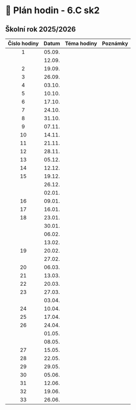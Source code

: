 # 📅 Plán hodin - 6.C sk2

## Školní rok 2025/2026

| Číslo hodiny | Datum | Téma hodiny | Poznámky |
| :----------: | :---: | :---------- | :------- |
|       1      | 05.09. |             |          |
|              | 12.09. |             |          |
|       2      | 19.09. |             |          |
|       3      | 26.09. |             |          |
|       4      | 03.10. |             |          |
|       5      | 10.10. |             |          |
|       6      | 17.10. |             |          |
|       7      | 24.10. |             |          |
|       8      | 31.10. |             |          |
|       9      | 07.11. |             |          |
|      10      | 14.11. |             |          |
|      11      | 21.11. |             |          |
|      12      | 28.11. |             |          |
|      13      | 05.12. |             |          |
|      14      | 12.12. |             |          |
|      15      | 19.12. |             |          |
|              | 26.12. |             |          |
|              | 02.01. |             |          |
|      16      | 09.01. |             |          |
|      17      | 16.01. |             |          |
|      18      | 23.01. |             |          |
|              | 30.01. |             |          |
|              | 06.02. |             |          |
|              | 13.02. |             |          |
|      19      | 20.02. |             |          |
|              | 27.02. |             |          |
|      20      | 06.03. |             |          |
|      21      | 13.03. |             |          |
|      22      | 20.03. |             |          |
|      23      | 27.03. |             |          |
|              | 03.04. |             |          |
|      24      | 10.04. |             |          |
|      25      | 17.04. |             |          |
|      26      | 24.04. |             |          |
|              | 01.05. |             |          |
|              | 08.05. |             |          |
|      27      | 15.05. |             |          |
|      28      | 22.05. |             |          |
|      29      | 29.05. |             |          |
|      30      | 05.06. |             |          |
|      31      | 12.06. |             |          |
|      32      | 19.06. |             |          |
|      33      | 26.06. |             |          |
